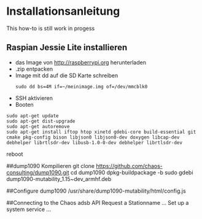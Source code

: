 # Installationsanleitung
This how-to is still work in progess

## Raspian Jessie Lite installieren
* das Image von http://raspberrypi.org herunterladen
* .zip entpacken
* Image mit dd auf die SD Karte schreiben
  ```
  sudo dd bs=4M if=~/meinimage.img of=/dev/mmcblk0
  ```
* SSH aktivieren
* Booten
```
sudo apt-get update
sudo apt-get dist-upgrade
sudo apt-get autoremove
sudo apt-get install iftop htop xinetd gdebi-core build-essential git cmake pkg-config bison libjson0 libjson0-dev doxygen libcap-dev debhelper librtlsdr-dev libusb-1.0-0-dev debhelper librtlsdr-dev
```

reboot

##dump1090 Kompilieren
git clone https://github.com/chaos-consulting/dump1090.git
cd dump1090
dpkg-buildpackage -b
sudo gdebi dump1090-mutability_1.15~dev_armhf.deb

##Configure dump1090
/usr/share/dump1090-mutability/html/config.js

##Connecting to the Chaos adsb API
Request a Stationname
...
Set up a system service
...

